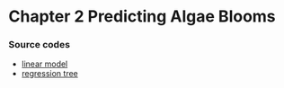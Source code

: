 Chapter 2 Predicting Algae Blooms
=================================

### Source codes

- [linear model](lm.r)
- [regression tree](rpart.r)
